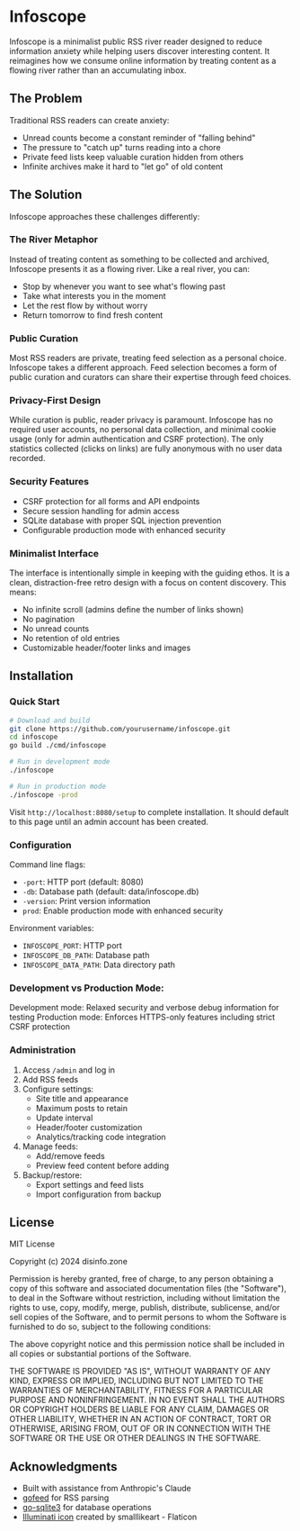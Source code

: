 # Infoscope

Infoscope is a minimalist public RSS river reader designed to reduce information anxiety while helping users discover interesting content. It reimagines how we consume online information by treating content as a flowing river rather than an accumulating inbox.

## The Problem

Traditional RSS readers can create anxiety:
- Unread counts become a constant reminder of "falling behind"
- The pressure to "catch up" turns reading into a chore 
- Private feed lists keep valuable curation hidden from others
- Infinite archives make it hard to "let go" of old content

## The Solution

Infoscope approaches these challenges differently:

### The River Metaphor
Instead of treating content as something to be collected and archived, Infoscope presents it as a flowing river. Like a real river, you can:
- Stop by whenever you want to see what's flowing past
- Take what interests you in the moment
- Let the rest flow by without worry
- Return tomorrow to find fresh content

### Public Curation
Most RSS readers are private, treating feed selection as a personal choice. Infoscope takes a different approach. Feed selection becomes a form of public curation and curators can share their expertise through feed choices.

### Privacy-First Design
While curation is public, reader privacy is paramount. Infoscope has no required user accounts, no personal data collection, and minimal cookie usage (only for admin authentication and CSRF protection). The only statistics collected (clicks on links) are fully anonymous with no user data recorded.

### Security Features
- CSRF protection for all forms and API endpoints
- Secure session handling for admin access
- SQLite database with proper SQL injection prevention
- Configurable production mode with enhanced security

### Minimalist Interface
The interface is intentionally simple in keeping with the guiding ethos. It is a clean, distraction-free retro design with a focus on content discovery. This means:
- No infinite scroll (admins define the number of links shown)
- No pagination
- No unread counts
- No retention of old entries
- Customizable header/footer links and images

## Installation

### Quick Start
```bash
# Download and build
git clone https://github.com/yourusername/infoscope.git
cd infoscope
go build ./cmd/infoscope

# Run in development mode
./infoscope

# Run in production mode
./infoscope -prod
```

Visit `http://localhost:8080/setup` to complete installation. It should default to this page until an admin account has been created.

### Configuration

Command line flags:
- `-port`: HTTP port (default: 8080)
- `-db`: Database path (default: data/infoscope.db)
- `-version`: Print version information
- `prod`: Enable production mode with enhanced security

Environment variables:
- `INFOSCOPE_PORT`: HTTP port
- `INFOSCOPE_DB_PATH`: Database path
- `INFOSCOPE_DATA_PATH`: Data directory path

### Development vs Production Mode:

Development mode: Relaxed security and verbose debug information for testing
Production mode: Enforces HTTPS-only features including strict CSRF protection

### Administration

1. Access `/admin` and log in
2. Add RSS feeds
3. Configure settings:
   - Site title and appearance
   - Maximum posts to retain
   - Update interval
   - Header/footer customization
   - Analytics/tracking code integration
4. Manage feeds:
   - Add/remove feeds
   - Preview feed content before adding
5. Backup/restore:
   - Export settings and feed lists
   - Import configuration from backup

## License

MIT License

Copyright (c) 2024 disinfo.zone

Permission is hereby granted, free of charge, to any person obtaining a copy
of this software and associated documentation files (the "Software"), to deal
in the Software without restriction, including without limitation the rights
to use, copy, modify, merge, publish, distribute, sublicense, and/or sell
copies of the Software, and to permit persons to whom the Software is
furnished to do so, subject to the following conditions:

The above copyright notice and this permission notice shall be included in all
copies or substantial portions of the Software.

THE SOFTWARE IS PROVIDED "AS IS", WITHOUT WARRANTY OF ANY KIND, EXPRESS OR
IMPLIED, INCLUDING BUT NOT LIMITED TO THE WARRANTIES OF MERCHANTABILITY,
FITNESS FOR A PARTICULAR PURPOSE AND NONINFRINGEMENT. IN NO EVENT SHALL THE
AUTHORS OR COPYRIGHT HOLDERS BE LIABLE FOR ANY CLAIM, DAMAGES OR OTHER
LIABILITY, WHETHER IN AN ACTION OF CONTRACT, TORT OR OTHERWISE, ARISING FROM,
OUT OF OR IN CONNECTION WITH THE SOFTWARE OR THE USE OR OTHER DEALINGS IN THE
SOFTWARE.


## Acknowledgments

- Built with assistance from Anthropic's Claude
- [gofeed](https://github.com/mmcdole/gofeed) for RSS parsing
- [go-sqlite3](https://github.com/mattn/go-sqlite3) for database operations
- [Illuminati icon]((https://www.flaticon.com/free-icons/illuminati)) created by smalllikeart - Flaticon